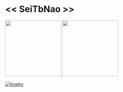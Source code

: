 # << SeiTbNao >>


 <div>
  <a href="https://github.com/seitbnao">
  <img height="180em" src="https://github-readme-stats-sigma-five.vercel.app/api?username=seitbnao&show_icons=true&theme=tokyonight&include_all_commits=true&count_private=true"/>
  <img height="180em" src="https://github-readme-stats-sigma-five.vercel.app/api/top-langs/?username=seitbnao&layout=compact&langs_count=7&theme=tokyonight"/>
</div>

 [![trophy](https://github-profile-trophy.vercel.app/?username=seitbnao)](https://github.com/seitbnao)
